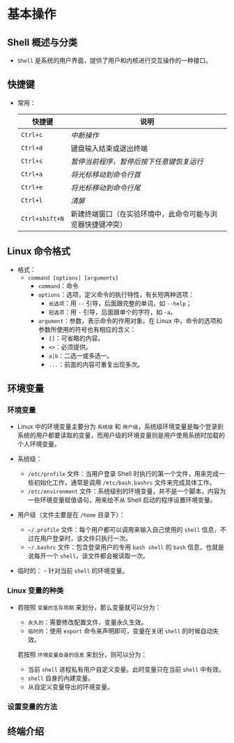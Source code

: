 # 基本操作

## Shell 概述与分类

- `Shell` 是系统的用户界面，提供了用户和内核进行交互操作的一种接口。

## 快捷键

- 常用：	

    | 快捷键         | 说明                                                       |
    | -------------- | ---------------------------------------------------------- |
    | `Ctrl+c`       | *中断操作*                                                 |
    | `Ctrl+d`       | 键盘输入结束或退出终端                                     |
    | `Ctrl+s`       | *暂停当前程序，暂停后按下任意键恢复运行*                   |
    | `Ctrl+a`       | *将光标移动到命令行首*                                     |
    | `Ctrl+e`       | *将光标移动到命令行尾*                                     |
    | `Ctrl+l`       | *清屏*                                                     |
    | `Ctrl+shift+N` | 新建终端窗口（在实验环境中，此命令可能与浏览器快捷键冲突） |

    

## Linux 命令格式

- 格式：
    - `command [options] [arguments]`
        - `command`：命令
        - `options`：选项，定义命令的执行特性，有长短两种选项：
            - `长选项`：用 `--` 引导，后面跟完整的单词，如 `--help`；
            - `短选项`：用 `-` 引导，后面跟单个的字符，如 `-a`。
        - `argument`：参数，表示命令的作用对象。在 Linux 中，命令的选项和参数所使用的符号也有相应的含义：
            - `[]`：可省略的内容。
            - `<>`：必须提供。
            - `a|b`：二选一或多选一。
            - `...`：前面的内容可重复出现多次。

## 环境变量

### 环境变量

- Linux 中的环境变量主要分为 `系统级` 和 `用户级`，系统级环境变量是每个登录到系统的用户都要读取的变量，而用户级的环境变量则是用户使用系统时加载的个人环境变量。
- 系统级：

    - `/etc/profile` 文件：当用户登录 Shell 时执行的第一个文件，用来完成一些初始化工作，通常是调用 `/etc/bash.bashrc` 文件来完成具体工作。
    - `/etc/environment` 文件：系统级别的环境变量，并不是一个脚本，内容为一些环境变量赋值语句，用来给不从 Shell 启动的程序设置环境变量。
- 用户级（文件主要是在 `/home` 目录下）：

    - `~/.profile` 文件：每个用户都可以调用来输入自己使用的 `shell` 信息，不过在用户登录时，该文件只执行一次。
    - `~/.bashrc` 文件：包含登录用户的专用 `bash shell` 的 `bash` 信息，也就是说每开一个 `shell`，该文件都会被读取一次。
- 临时的：
        - 针对当前 `shell` 的环境变量。

### Linux 变量的种类

- 若按照 `变量的生存周期` 来划分，那么变量就可以分为：

    - `永久的`：需要修改配置文件，变量永久生效。
    - `临时的`：使用 `export` 命令来声明即可，变量在关闭 `shell` 的时候自动失效。

    若按照 `环境变量自身的信息` 来划分，则可以分为：

    - 当前 `shell` 进程私有用户自定义变量。此时变量只在当前 `shell` 中有效。
    - `shell` 自身的內建变量。
    - 从自定义变量导出的环境变量。

### 设置变量的方法

## 终端介绍